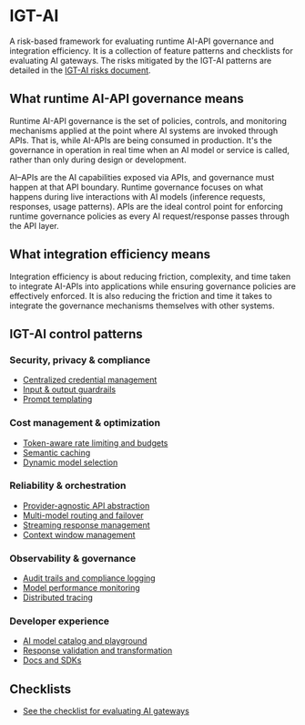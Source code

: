 # IGT-AI


A risk-based framework for evaluating runtime AI-API governance and integration efficiency.
It is a collection of feature patterns and checklists for evaluating AI gateways. 
The risks mitigated by the IGT-AI patterns are detailed in the
[IGT-AI risks document](igtai/risks.md).

## What runtime AI-API governance means

Runtime AI-API governance is the set of policies, controls,
and monitoring mechanisms
applied at the point where AI systems are invoked through APIs. That is, while
AI-APIs are being consumed in production. It's the governance in operation in
real time when an AI model or service is called, rather than only during
design or development.

AI–APIs are the AI capabilities exposed via APIs, and governance must happen at
that API boundary. Runtime governance focuses on what happens during live
interactions with AI models (inference requests, responses, usage patterns).
APIs are the ideal control point for enforcing runtime governance policies as
every AI request/response passes through the API layer.

## What integration efficiency means

Integration efficiency is about reducing friction, complexity,
and time taken to integrate AI-APIs into
applications while ensuring governance policies are effectively enforced.
It is also reducing the friction and time it takes to integrate the governance
mechanisms themselves with other systems.

## IGT-AI control patterns

### Security, privacy & compliance

- [Centralized credential management](centralized-credential-management.md)
- [Input & output guardrails](input-output-guardrails.md)
- [Prompt templating](prompt-templating.md)

### Cost management & optimization

- [Token-aware rate limiting and budgets](token-aware-rate-limiting.md)
- [Semantic caching](semantic-caching.md)
- [Dynamic model selection](dynamic-model-selection.md)

### Reliability & orchestration

- [Provider-agnostic API abstraction](provider-agnostic-api-abstraction.md)
- [Multi-model routing and failover](multi-model-routing-failover.md)
- [Streaming response management](streaming-response-management.md)
- [Context window management](context-window-management.md)

### Observability & governance

- [Audit trails and compliance logging](audit-trails-compliance-logging.md)
- [Model performance monitoring](model-performance-monitoring.md)
- [Distributed tracing](distributed-tracing.md)

### Developer experience

- [AI model catalog and playground](ai-model-catalog-playground.md)
- [Response validation and transformation](response-validation-transformation.md)
- [Docs and SDKs](docs-sdks.md)

## Checklists
- [See the checklist for evaluating AI gateways](igtai/checklists/checklist.md) 
